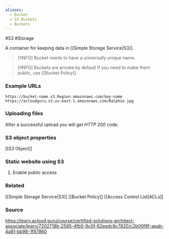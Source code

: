 ```yaml
---
aliases:
  - Bucket
  - S3 Buckets
  - Buckets
---
```

#S3 #Storage 

A container for keeping data in [[Simple Storage Service|S3]].

> [!INFO] Bucket needs to have a universally unique name.

> [!INFO] Buckets are private by default
> If you need to make them public, use [[Bucket Policy]]
### Example URLs
```
https://bucket-name.s3.Region.amazonaws.com/key-name
https://acloudguru.s3.us-east-1.amazonaws.com/Ralphie.jpg
```
### Uploading files
After a successful upload you will get *HTTP 200* code.
### S3 object properties
[[S3 Object]]
### Static website using S3
1. Enable public access
### Related
[[Simple Storage Service|S3]]
[[Bucket Policy]]
[[Access Control List|ACLs]]
### Source
https://learn.acloud.guru/course/certified-solutions-architect-associate/learn/7202718b-2595-4fb5-9c0f-62eedc9c7820/c2b00f9f-aeab-4a81-bb98-1f87860